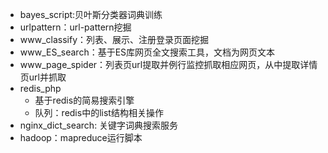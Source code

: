 * bayes_script:贝叶斯分类器词典训练 
* urlpattern：url-pattern挖掘
* www_classify：列表、展示、注册登录页面挖掘
* www_ES_search：基于ES库网页全文搜索工具，文档为网页文本  
* www_page_spider：列表页url提取并例行监控抓取相应网页，从中提取详情页url并抓取
* redis_php
    * 基于redis的简易搜索引擎
    * 队列：redis中的list结构相关操作
* nginx_dict_search: 关键字词典搜索服务
* hadoop：mapreduce运行脚本
